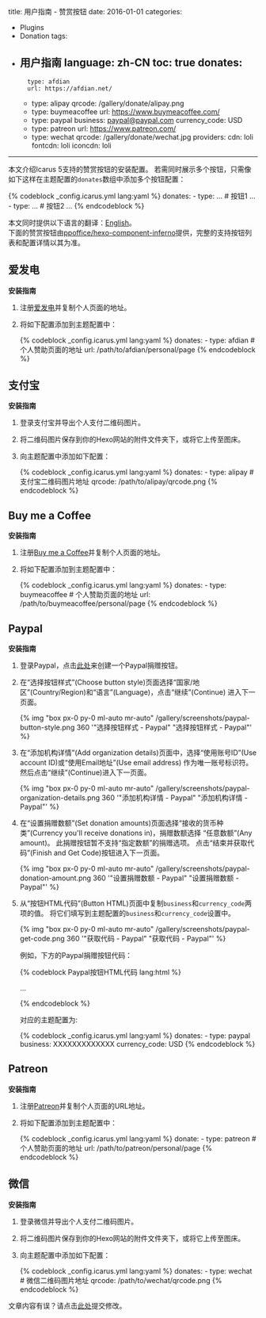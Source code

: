 title: 用户指南 - 赞赏按钮
date: 2016-01-01
categories:
- Plugins
- Donation
tags:
- 用户指南
language: zh-CN
toc: true
donates:
    -
        type: afdian
        url: https://afdian.net/
    -
        type: alipay
        qrcode: /gallery/donate/alipay.png
    -
        type: buymeacoffee
        url: https://www.buymeacoffee.com/
    -
        type: paypal
        business: paypal@paypal.com
        currency_code: USD
    -
        type: patreon
        url: https://www.patreon.com/
    -
        type: wechat
        qrcode: /gallery/donate/wechat.jpg
providers:
    cdn: loli
    fontcdn: loli
    iconcdn: loli
---

本文介绍Icarus 5支持的赞赏按钮的安装配置。
若需同时展示多个按钮，只需像如下这样在主题配置的`donates`数组中添加多个按钮配置：

{% codeblock _config.icarus.yml lang:yaml %}
donates:
    -
        type: ... # 按钮1
        ...
    -
        type: ... # 按钮2
        ...
{% endcodeblock %}

<article class="message message-immersive is-primary">
<div class="message-body">
<i class="fas fa-globe-americas mr-2"></i>本文同时提供以下语言的翻译：<a href="{% post_path en/Donation-Buttons %}">English</a>。
</div>
</article>

<!-- more -->

<article class="message message-immersive is-primary">
<div class="message-body">
<i class="fas fa-info-circle mr-2"></i>下面的赞赏按钮由<a href="https://github.com/ppoffice/hexo-component-inferno">ppoffice/hexo-component-inferno</a>提供，完整的支持按钮列表和配置详情以其为准。
</div>
</article>

<style>
.content ol:not([type]) {
    list-style-type: simp-chinese-informal;
}
</style>

## 爱发电

**安装指南**

1. 注册[爱发电](https://afdian.net/)并复制个人页面的地址。

2. 将如下配置添加到主题配置中：

    {% codeblock _config.icarus.yml lang:yaml %}
    donates:
        -
            type: afdian
            # 个人赞助页面的地址
            url: /path/to/afdian/personal/page
    {% endcodeblock %}


## 支付宝

**安装指南**

1. 登录支付宝并导出个人支付二维码图片。

2. 将二维码图片保存到你的Hexo网站的附件文件夹下，或将它上传至图床。

3. 向主题配置中添加如下配置：

    {% codeblock _config.icarus.yml lang:yaml %}
    donates:
        -
            type: alipay
            # 支付宝二维码图片地址
            qrcode: /path/to/alipay/qrcode.png
    {% endcodeblock %}


## Buy me a Coffee

**安装指南**

1. 注册[Buy me a Coffee](https://www.buymeacoffee.com/)并复制个人页面的地址。

2. 将如下配置添加到主题配置中：

    {% codeblock _config.icarus.yml lang:yaml %}
    donates:
        -
            type: buymeacoffee
            # 个人赞助页面的地址
            url: /path/to/buymeacoffee/personal/page
    {% endcodeblock %}

## Paypal

**安装指南**

1. 登录Paypal，点击[此处](https://www.paypal.com/donate/buttons/)来创建一个Paypal捐赠按钮。

2. 在“选择按钮样式”(Choose button style)页面选择“国家/地区”(Country/Region)和“语言”(Language)，点击“继续”(Continue)
   进入下一页面。

   {% img "box px-0 py-0 ml-auto mr-auto" /gallery/screenshots/paypal-button-style.png 360 '"选择按钮样式 - Paypal" "选择按钮样式 - Paypal"' %}
   <br>

3. 在“添加机构详情”(Add organization details)页面中，选择“使用账号ID”(Use account ID)或“使用Email地址”(Use email address)
   作为唯一账号标识符。
   然后点击“继续”(Continue)进入下一页面。

   {% img "box px-0 py-0 ml-auto mr-auto" /gallery/screenshots/paypal-organization-details.png 360 '"添加机构详情 - Paypal" "添加机构详情 - Paypal"' %}
   <br>

4. 在“设置捐赠数额”(Set donation amounts)页面选择“接收的货币种类”(Currency you'll receive donations in)，捐赠数额选择
   “任意数额”(Any amount)。
   此捐赠按钮暂不支持“指定数额”的捐赠选项。
   点击“结束并获取代码”(Finish and Get Code)按钮进入下一页面。

   {% img "box px-0 py-0 ml-auto mr-auto" /gallery/screenshots/paypal-donation-amount.png 360 '"设置捐赠数额 - Paypal" "设置捐赠数额 - Paypal"' %}
   <br>

5. 从“按钮HTML代码”(Button HTML)页面中复制`business`和`currency_code`两项的值。
   将它们填写到主题配置的`business`和`currency_code`设置中。

   {% img "box px-0 py-0 ml-auto mr-auto" /gallery/screenshots/paypal-get-code.png 360 '"获取代码 - Paypal" "获取代码 - Paypal"' %}
   <br>

   例如，下方的Paypal捐赠按钮代码：

    {% codeblock Paypal按钮HTML代码 lang:html %}
    <form action="https://www.paypal.com/cgi-bin/webscr" ...>
    <input type="hidden" name="cmd" value="_donations" />
    <input type="hidden" name="business" value="XXXXXXXXXXXXX" />
    <input type="hidden" name="currency_code" value="USD" />
    ...
    </form>
    {% endcodeblock %}

    对应的主题配置为:

    {% codeblock _config.icarus.yml lang:yaml %}
    donates:
        -
            type: paypal
            business: XXXXXXXXXXXXX
            currency_code: USD
    {% endcodeblock %}

## Patreon

**安装指南**

1. 注册[Patreon](https://www.patreon.com/)并复制个人页面的URL地址。

2. 将如下配置添加到主题配置中：

    {% codeblock _config.icarus.yml lang:yaml %}
    donate:
        -
            type: patreon
            # 个人赞助页面的地址
            url: /path/to/patreon/personal/page
    {% endcodeblock %}

## 微信

**安装指南**

1. 登录微信并导出个人支付二维码图片。

2. 将二维码图片保存到你的Hexo网站的附件文件夹下，或将它上传至图床。

3. 向主题配置中添加如下配置：

    {% codeblock _config.icarus.yml lang:yaml %}
    donates:
        -
            type: wechat
            # 微信二维码图片地址
            qrcode: /path/to/wechat/qrcode.png
    {% endcodeblock %}


<article class="message message-immersive is-warning">
<div class="message-body">
<i class="fas fa-question-circle mr-2"></i>文章内容有误？请点击<a href="https://github.com/ppoffice/hexo-theme-icarus/edit/site/source/_posts/zh-CN/Donation-Buttons.md">此处</a>提交修改。
</div>
</article>
